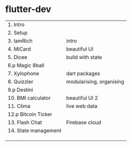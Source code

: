 # flutter-dev

|                      |                          |
| -------------------- | ------------------------ |
| 1. Intro             |                          |
| 2. Setup             |                          |
| 3. IamRich           | intro                    |
| 4. MiCard            | beautiful UI             |
| 5. Dicee             | build with state         |
| 6.p Magic 8ball      |                          |
| 7. Xylophone         | dart packages            |
| 8. Quizzler          | modularising, organising |
| 9.p Destini          |                          |
| 10. BMI calculator   | beautiful UI 2           |
| 11. Clima            | live web data            |
| 12.p Bitcoin Ticker  |                          |
| 13. Flash Chat       | Firebase cloud           |
| 14. State management |                          |
|                      |                          |
|                      |                          |
|                      |                          |